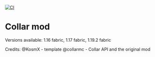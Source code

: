 [![CI](https://github.com/CaptainRexPL/collar-mod/actions/workflows/ci.yaml/badge.svg)](https://github.com/CaptainRexPL/collar-mod/actions/workflows/ci.yaml)
# Collar mod  
Versions available: 
1.16 fabric,
1.17 fabric,
1.19.2 fabric

Credits:
@KosmX - template
@collarmc - Collar API and the original mod
